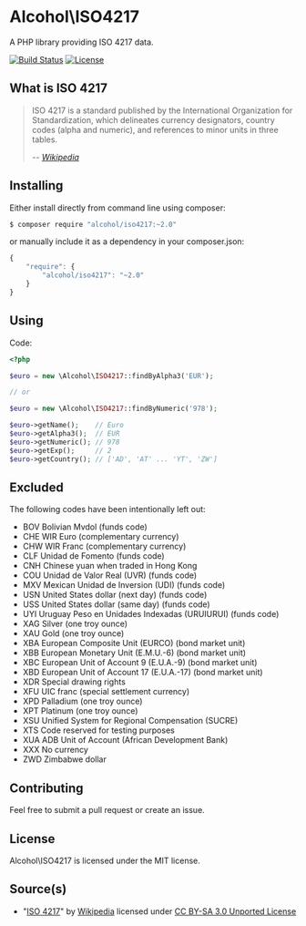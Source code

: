# Alcohol\ISO4217

A PHP library providing ISO 4217 data.

[![Build Status](https://img.shields.io/travis/alcohol/iso4217/master.svg?style=flat-square)](https://travis-ci.org/alcohol/iso4217)
[![License](https://img.shields.io/packagist/l/alcohol/iso4217.svg?style=flat-square)](https://packagist.org/packages/alcohol/iso4217)

## What is ISO 4217

> ISO 4217 is a standard published by the International Organization for Standardization, which delineates currency designators, country codes (alpha and numeric), and references to minor units in three tables.
>
> *-- [Wikipedia](http://en.wikipedia.org/wiki/ISO_4217)*

## Installing

Either install directly from command line using composer:

``` sh
$ composer require "alcohol/iso4217:~2.0"
```

or manually include it as a dependency in your composer.json:

``` javascript
{
    "require": {
        "alcohol/iso4217": "~2.0"
    }
}
```

## Using

Code:

``` php
<?php

$euro = new \Alcohol\ISO4217::findByAlpha3('EUR');

// or

$euro = new \Alcohol\ISO4217::findByNumeric('978');

$euro->getName();    // Euro
$euro->getAlpha3();  // EUR
$euro->getNumeric(); // 978
$euro->getExp();     // 2
$euro->getCountry(); // ['AD', 'AT' ... 'YT', 'ZW']
```

## Excluded

The following codes have been intentionally left out:

* BOV Bolivian Mvdol (funds code)
* CHE WIR Euro (complementary currency)
* CHW WIR Franc (complementary currency)
* CLF Unidad de Fomento (funds code)
* CNH Chinese yuan when traded in Hong Kong
* COU Unidad de Valor Real (UVR) (funds code)
* MXV Mexican Unidad de Inversion (UDI) (funds code)
* USN United States dollar (next day) (funds code)
* USS United States dollar (same day) (funds code)
* UYI Uruguay Peso en Unidades Indexadas (URUIURUI) (funds code)
* XAG Silver (one troy ounce)
* XAU Gold (one troy ounce)
* XBA European Composite Unit (EURCO) (bond market unit)
* XBB European Monetary Unit (E.M.U.-6) (bond market unit)
* XBC European Unit of Account 9 (E.U.A.-9) (bond market unit)
* XBD European Unit of Account 17 (E.U.A.-17) (bond market unit)
* XDR Special drawing rights
* XFU UIC franc (special settlement currency)
* XPD Palladium (one troy ounce)
* XPT Platinum (one troy ounce)
* XSU Unified System for Regional Compensation (SUCRE)
* XTS Code reserved for testing purposes
* XUA ADB Unit of Account (African Development Bank)
* XXX No currency
* ZWD Zimbabwe dollar

## Contributing

Feel free to submit a pull request or create an issue.

## License

Alcohol\ISO4217 is licensed under the MIT license.

## Source(s)

* "[ISO 4217](http://en.wikipedia.org/wiki/ISO_4217)" by [Wikipedia](http://www.wikipedia.org) licensed under [CC BY-SA 3.0 Unported License](http://en.wikipedia.org/wiki/Wikipedia:Text_of_Creative_Commons_Attribution-ShareAlike_3.0_Unported_License)

